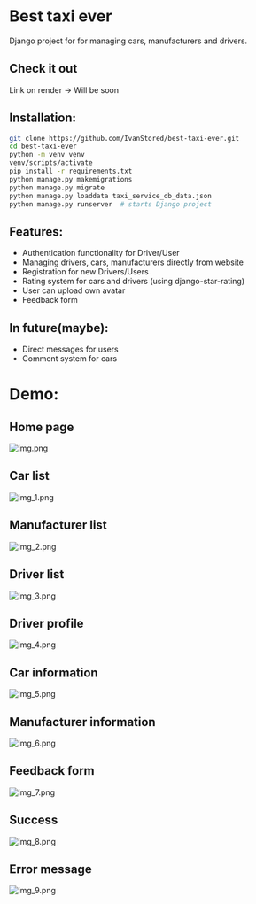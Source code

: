 # Best taxi ever

Django project for for managing cars, manufacturers and drivers.

## Check it out
Link on render -> Will be soon

## Installation:


```sh
git clone https://github.com/IvanStored/best-taxi-ever.git
cd best-taxi-ever
python -m venv venv
venv/scripts/activate
pip install -r requirements.txt
python manage.py makemigrations
python manage.py migrate
python manage.py loaddata taxi_service_db_data.json
python manage.py runserver  # starts Django project
```

## Features:
- Authentication functionality for Driver/User
- Managing drivers, cars, manufacturers directly from website
- Registration for new Drivers/Users
- Rating system for cars and drivers (using django-star-rating)
- User can upload own avatar
- Feedback form

## In future(maybe):
- Direct messages for users
- Comment system for cars

# Demo:
## Home page
![img.png](img.png)

## Car list
![img_1.png](img_1.png)
## Manufacturer list
![img_2.png](img_2.png)
## Driver list
![img_3.png](img_3.png)
## Driver profile
![img_4.png](img_4.png)
## Car information
![img_5.png](img_5.png)
## Manufacturer information
![img_6.png](img_6.png)
## Feedback form
![img_7.png](img_7.png)
## Success 
![img_8.png](img_8.png)
## Error message
![img_9.png](img_9.png)